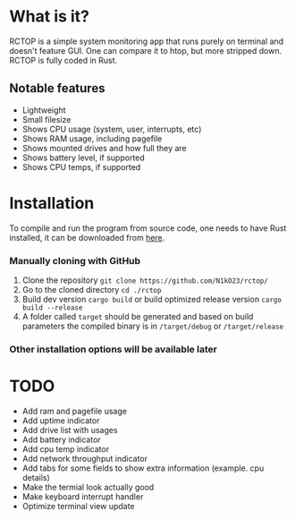 # What is it?

RCTOP is a simple system monitoring app that runs purely on terminal and doesn't feature GUI. One can compare it to htop, but more stripped down. RCTOP is fully coded in Rust.

## Notable features

- Lightweight
- Small filesize
- Shows CPU usage (system, user, interrupts, etc)
- Shows RAM usage, including pagefile
- Shows mounted drives and how full they are
- Shows battery level, if supported
- Shows CPU temps, if supported

# Installation

To compile and run the program from source code, one needs to have Rust installed, it can be downloaded from [here](https://www.rust-lang.org/tools/install "Link to rust installer download page").

### Manually cloning with GitHub

1. Clone the repository `git clone https://github.com/N1kO23/rctop/`
2. Go to the cloned directory `cd ./rctop`
3. Build dev version `cargo build` or build optimized release version `cargo build --release`
4. A folder called `target` should be generated and based on build parameters the compiled binary is in `/target/debug` or `/target/release`

### Other installation options will be available later

# TODO

- Add ram and pagefile usage
- Add uptime indicator
- Add drive list with usages
- Add battery indicator
- Add cpu temp indicator
- Add network throughput indicator
- Add tabs for some fields to show extra information (example. cpu details)
- Make the termial look actually good
- Make keyboard interrupt handler
- Optimize terminal view update
